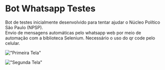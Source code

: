# Bot Whatsapp Testes
Bot de testes inicialmente desenvolvido para tentar ajudar o Núcleo Político São Paulo (NPSP).  
Envio de mensagens automáticas pelo whatsapp web por meio de automação com a biblioteca Selenium. Necessário o uso do qr code pelo celular.  

!["Primeira Tela"](https://i.imgur.com/Ikur9Cm.png)  
  
!["Segunda Tela"](https://i.imgur.com/gnTzDTY.png)
